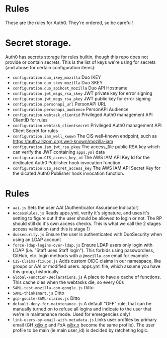 # Rules
These are the rules for Auth0. They're ordered, so be careful!

# Secret storage.
Auth0 has secrets storage for rules builtin, though this repo does not provide or contain secrets.
This is the list of keys we're using for secrets (and abuse for certain configuration items):

- `configuration.duo_ikey_mozilla` Duo IKEY
- `configuration.duo_skey_mozilla` Duo SKEY
- `configuration.duo_apihost_mozilla`  Duo API Hostname
- `configuration.jwt_msgs_rsa_skey` JWT private key for error signing
- `configuration.jwt_msgs_rsa_pkey` JWT public key for error signing
- `configuration.personapi_url` PersonAPI URL
- `configuration.personapi_audience` PersonAPI Audience
- `configuration.webtask_clientid` Privileged Auth0 management API ClientID for rules
- `configuration.webtask_clientsecret` Privileged Auth0 management API Client Secret for rules
- `configuration.iam_well_kwown` The CIS well-known endpoint, such as https://auth.allizom.org/.well-known/mozilla-iam
- `configuration.iam_jwt_rsa_pkey` The access_file public RSA key which can verify the JWT containing `apps.yml` data
- `configuration.CIS_access_key_id` The AWS IAM API Key Id for the dedicated Auth0 Publisher hook invocation function.
- `configuration.CIS_secret_access_key` The AWS IAM API Secret Key for the dicated Auth0 Publisher hook invocation
  function.

# Rules
- `aai.js` Sets the user AAI (Authenticator Assurance Indicator)
- `AccessRules.js` Reads apps.yml, verify it's signature, and uses it's setting to figure out if the user should be
  allowed to login or not. The RP should still do it's own access checks. This is what we call the 2 stages access
  validation (and this is stage 1)
- `duosecurity.js` Ensure the user is authenticated with DuoSecurity when using an LDAP account
- `force-ldap-logins-over-ldap.js` Ensure LDAP users only login with LDAP (i.e. "Staff uses Staff login"). This
  forbids using passwordless, GitHub, etc. login methods with a `@mozilla.com` email for example.
- `CIS-Claims-fixups.js` Adds custom OIDC claims in our namespace, like groups or AAI
  or modified users.
  apps.yml file, which assume you have this group, historically
- `Global-Function-Declarations.js` A place to have a cache of functions. This cache dies when the webtasks die, so
  every 60s
- `SAML-test-mozilla-com-google.js` Ditto
- `SAML-thinksmart.js` Ditto
- `gcp-gsuite-SAML-claims.js` Ditto
- `default-deny-for-maintenance.js` A default "OFF" rule, that can be manually turned on to refuse all logins and
  indicate to the user that we're in maintenance mode. Used for emergencies only!
- `link-users-by-email-with-metadata.js` Links user profiles by primary email (GH x@x.x and FxA x@x.x become the same
  profile). The user profile to be main (ie main user_id) is decided by ratcheting logic.
